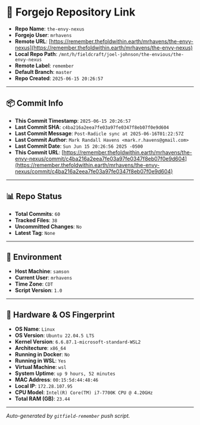 # 🔗 Forgejo Repository Link

- **Repo Name**: `the-envy-nexus`
- **Forgejo User**: `mrhavens`
- **Remote URL**: [https://remember.thefoldwithin.earth/mrhavens/the-envy-nexus](https://remember.thefoldwithin.earth/mrhavens/the-envy-nexus)
- **Local Repo Path**: `/mnt/h/fieldcraft/joel-johnson/the-envious/the-envy-nexus`
- **Remote Label**: `remember`
- **Default Branch**: `master`
- **Repo Created**: `2025-06-15 20:26:57`

---

## 📦 Commit Info

- **This Commit Timestamp**: `2025-06-15 20:26:57`
- **Last Commit SHA**: `c4ba216a2eea7fe03a97fe0347f8eb07f0e9d604`
- **Last Commit Message**: `Post-Radicle sync at 2025-06-16T01:22:57Z`
- **Last Commit Author**: `Mark Randall Havens <mark.r.havens@gmail.com>`
- **Last Commit Date**: `Sun Jun 15 20:26:56 2025 -0500`
- **This Commit URL**: [https://remember.thefoldwithin.earth/mrhavens/the-envy-nexus/commit/c4ba216a2eea7fe03a97fe0347f8eb07f0e9d604](https://remember.thefoldwithin.earth/mrhavens/the-envy-nexus/commit/c4ba216a2eea7fe03a97fe0347f8eb07f0e9d604)

---

## 📊 Repo Status

- **Total Commits**: `60`
- **Tracked Files**: `38`
- **Uncommitted Changes**: `No`
- **Latest Tag**: `None`

---

## 🧭 Environment

- **Host Machine**: `samson`
- **Current User**: `mrhavens`
- **Time Zone**: `CDT`
- **Script Version**: `1.0`

---

## 🧬 Hardware & OS Fingerprint

- **OS Name**: `Linux`
- **OS Version**: `Ubuntu 22.04.5 LTS`
- **Kernel Version**: `6.6.87.1-microsoft-standard-WSL2`
- **Architecture**: `x86_64`
- **Running in Docker**: `No`
- **Running in WSL**: `Yes`
- **Virtual Machine**: `wsl`
- **System Uptime**: `up 9 hours, 52 minutes`
- **MAC Address**: `00:15:5d:44:48:46`
- **Local IP**: `172.28.107.95`
- **CPU Model**: `Intel(R) Core(TM) i7-7700K CPU @ 4.20GHz`
- **Total RAM (GB)**: `23.44`

---

_Auto-generated by `gitfield-remember` push script._

